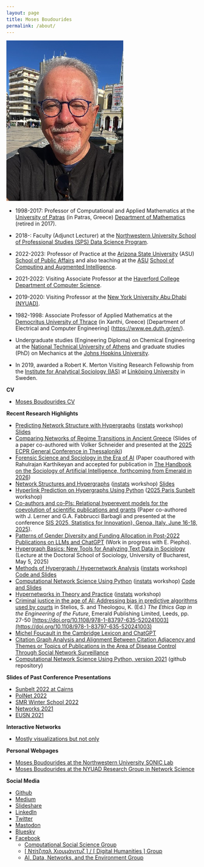 ```yaml
---
layout: page
title: Moses Boudourides
permalink: /about/
---
```

![](images/MAB_Patrasso_22October2024.jpg)

* 1998-2017: Professor of Computational and Applied Mathematics at the [University of Patras](https://www.upatras.gr/en/) (in Patras, Greece) [Department of Mathematics](https://thalis.math.upatras.gr/~mboudour/) (retired in 2017).

* 2018-: Faculty (Adjunct Lecturer) at the [Northwestern University School of Professional Studies (SPS) Data Science Program](https://sps.northwestern.edu/masters/data-science/faculty.php).

* 2022-2023: Professor of Practice at the [Arizona State University](https://www.asu.edu/) (ASU) [School of Public Affairs](https://spa.asu.edu/) and also teaching at the [ASU](https://www.asu.edu/) [School of Computing and Augmented Intelligence](https://scai.engineering.asu.edu/).

* 2021-2022: Visiting Associate Professor at the [Haverford College](https://www.haverford.edu/) [Department of Computer Science](https://www.haverford.edu/computer-science). 

* 2019-2020: Visiting Professor at the [New York University Abu Dhabi (NYUAD)](https://nyuad.nyu.edu/en/). 

* 1982-1998: Associate Professor of Applied Mathematics at the [Democritus University of Thrace](https://duth.gr/en/Home) (in Xanthi, Greece) [Department of Electrical and Computer Engineering] (https://www.ee.duth.gr/en/). 

* Undergraduate studies (Engineering Diploma) on Chemical Engineering at the [National Technical University of Athens](https://www.ntua.gr/en/) and graduate studies (PhD) on Mechanics at the [Johns Hopkins University](https://www.jhu.edu/).

* In 2019, awarded a Robert K. Merton Visiting Research Fellowship from the [Institute for Analytical Sociology (IAS)](https://liu.se/en/organisation/liu/iei/ias) at [Linköping University](https://liu.se/en) in Sweden.

**CV**
* [Moses Boudourides CV](https://www.dropbox.com/scl/fi/klw9xv899iwdo2ej1mbuz/Boudourides_CV.pdf?rlkey=rioyjrhfm9z6jkgj6o8ogdfii&st=lyn8ulbw&dl=0)
<!-- 
https://www.dropbox.com/scl/fi/6noub0iof5gkumuczwabz/Boudourides_CV_Nov2024.pdf?rlkey=6nwq2y5uiztfhxcqc9aapxs4h&st=mz4xjevn&dl=0)
-->

<!-- 
* [Moses Boudourides Teaching Experience](https://github.com/mboudour/var/blob/master/Teaching%26Research/Boudourides%20Teaching%20Experience.pdf)
* [Moses Boudourides Ongoing Research](https://github.com/mboudour/var/blob/master/Teaching%26Research/Boudourides_ongoing_research.pdf)
* [Moses Boudourides Research Interests](https://github.com/mboudour/var/blob/master/Teaching%26Research/Boudourides%20Research%20Interests.pdf) 
-->

**Recent Research Highlights**
* [Predicting Network Structure with Hypergraphs](https://instats.org/seminar/predicting-network-structure-with-hyperg) ([instats](https://instats.org/) workshop) [Slides](https://www.dropbox.com/scl/fo/3gks3q483q5qeqx5yaruy/ABoqbFRypyGx7tE6AeokUM4?rlkey=jpss2h41lyr02u3ol7vatw8ua&st=d3h17aqn&dl=0)
* [Comparing Networks of Regime Transitions in Ancient Greece](https://www.dropbox.com/scl/fi/vjbe9gqwahxhhjg8kuerp/Schneider-Boudourides_slides_AncientGreekRegimeTransitions.pdf?rlkey=ugf92x943z1cxvkusxniak6j8&st=0uwoms4d&dl=0) (Slides of a paper co-authored with Volker Schneider and presented at the [2025 ECPR General Conference in Thessaloniki](https://ecpr.eu/GeneralConference))
* [Forensic Science and Sociology in the Era of AI](https://www.dropbox.com/scl/fi/atwpi0qrj8t25fiofvivw/Karthikeyan-Boudourides_ForensicScience-SociologyInTheEraOfAI_draft.pdf?rlkey=z32w65j1242ps2zvpcikkuecu&st=zf9bdahj&dl=0) (Paper coauthored with Rahulrajan Karthikeyan and accepted for publication in [The Handbook on the Sociology of Artificial Intelligence, forthcoming from Emerald in 2026](https://www.ohio.edu/news/2024/09/call-papers-new-publication-focused-societal-impact-ai))
* [Network Structures and Hypergraphs]([https://instats.org/seminar/predicting-network-structure-with-hyperg](https://instats.org/seminar/network-structures-and-hypergraphs-free)) ([instats](https://instats.org/) workshop) [Slides](https://www.dropbox.com/scl/fi/oaltohie64s7ozr1nlr9j/Boudourides_slides_NetworkStructures-Hypergraphs.pdf?rlkey=b2tmhxet2lw9ovz8en1ff69q2&st=arc8poho&dl=0)
* [Hyperlink Prediction on Hypergraphs Using Python](https://github.com/mboudour/hyperlink_prediction) ([2025 Paris Sunbelt](https://sunbelt2025.org/workshops/) workshop)
* [Co-authors and co-PIs: Relational hyperevent models for the coevolution of scientific publications and grants](https://github.com/mboudour/var/blob/master/LernerFabbrucci%26Boudourides_Co-Authors%26Co-PIs_RelationalHypereventModelsForTheCoevolutionOfScientificPublications%26Grants_SIS2025.pdf) (Paper co-authored with J. Lerner and G.A. Fabbrucci Barbagli and presented at the conference [SIS 2025, Statistics for Innovation}, Genoa, Italy, June 16-18, 2025](https://sis2025.sis-statistica.it/)).
* [Patterns of Gender Diversity and Funding Allocation in Post-2022 Publications on LLMs and ChatGPT](https://github.com/mboudour/var/blob/master/Boudourides%26Piepho_PatternsOfGender%26FundingDiversityInPost-2022PublicationsInOnLLMs%26ChatGPT_report.pdf) (Work in progress with E. Piepho).
* [Hypergraph Basics: New Tools for Analyzing Text Data in Sociology](https://www.dropbox.com/scl/fi/5xaoy9ht695tmx62jm6st/Boudourides_slides_Bucharest_Hypergraphs-Sociology.pdf?rlkey=5xc6j406ocsjizok7p068wi0h&st=t8bjpwsj&dl=0) (Lecture at the Doctoral School of Sociology, University of Bucharest, May 5, 2025)
* [Methods of Hypergraph / Hypernetwork Analysis](https://instats.org/seminar/methods-of-hypergraph-hypernetwork-analy) ([instats](https://instats.org/) workshop) [Code and Slides](https://github.com/mboudour/var/tree/master/Key%20Methods%20of%20Hypergraph%20Analysis%20Seminars)
* [Computational Network Science Using Python](https://instats.org/seminar/computational-network-science-using-pyth2) ([instats](https://instats.org/) workshop) [Code and Slides](https://github.com/mboudour/var/tree/master/Computational%20Network%20Science%20Using%20Python)
* [Hypernetworks in Theory and Practice](https://instats.org/seminar/hypernetworks-in-theory-and-practice) ([instats](https://instats.org/) workshop)
* [Criminal justice in the age of AI: Addressing bias in predictive algorithms used by courts](https://github.com/mboudour/var/blob/master/Boudourides_etal_CrimeJusticeInTheAgeOfAI_Draft_15Nov2023.pdf) in Stelios, S. and Theologou, K. (Ed.) *The Ethics Gap in the Engineering of the Future*, Emerald Publishing Limited, Leeds, pp. 27-50 [https://doi.org/10.1108/978-1-83797-635-520241003](https://doi.org/10.1108/978-1-83797-635-520241003)
* [Michel Foucault in the Cambridge Lexicon and ChatGPT](https://medium.com/@mosabou/michel-foucault-in-the-cambridge-lexicon-and-chatgpt-996bb09892e0)  <!-- * [Sunbelt 2023 Workshop: Data Collection and Network Analysis of Temporal Citation Data using the Dimensions research database](https://www.insna.org/data-collection-and-network-analysis-of-temporal-citation-data-using-the-dimensions-research-database) -->
* [Citation Graph Analysis and Alignment Between Citation Adjacency and Themes or Topics of Publications in the Area of Disease Control Through Social Network Surveillance](https://link.springer.com/content/pdf/10.1007/978-3-031-07869-9_5.pdf)
* [Computational Network Science Using Python, version 2021](https://github.com/mboudour/var/tree/master/Computational%20Network%20Science%20Using%20Python) (github repository)
  <!-- [Python-based Computational Social Network Analysis](https://nbviewer.jupyter.org/github/mboudour/var/tree/master/CompSocialNetworkAnalysis/) -->

**Slides of Past Conference Presentations**
* [Sunbelt 2022 at Cairns](https://github.com/mboudour/var/blob/master/Boudourides_Slides_ApiciusRecipes_Sunbelt2022.pdf)
* [PolNet 2022](https://github.com/mboudour/var/blob/master/Lobue%26Boudourides_PolNet2022_Slides.pdf)
* [SMR Winter School 2022](https://github.com/mboudour/var/blob/master/Boudourides_TriadicEffectsInSocialNetworks.pdf)
* [Networks 2021](https://drive.google.com/drive/folders/1mq4Oo3RG6FGPRMtESC-e9BiADypsTGUM?usp=sharing)
* [EUSN 2021](https://github.com/mboudour/var/blob/master/CNAG.pdf)

**Interactive Networks**
* [Mostly visualizations but not only](https://mboudour.github.io/var/index.html)

**Personal Webpages**
* [Moses Boudourides at the Northwestern University SONIC Lab](https://sonic.northwestern.edu/home/people/affiliated-faculty/moses-boudourides/)
* [Moses Boudourides at the NYUAD Research Group in Network Science](https://sites.google.com/nyu.edu/rgns/members)

**Social Media**
* [Github](https://github.com/mboudour)
* [Medium](https://medium.com/@mosabou)
* [Slideshare](https://www.slideshare.net/MosesBoudourides)
* [LinkedIn](https://www.linkedin.com/in/moses-boudourides-24aba121/)
* [Twitter](https://twitter.com/mosabou)
* [Mastodon](https://sciences.social/@mosabou)
* [Bluesky](https://bsky.app/@mosabou)
* [Facebook](https://www.facebook.com/moses.boudourides)
  - [Computational Social Science Group](https://www.facebook.com/groups/523771471380181/)
  - [[ Ντίτζιταλ Χιουμάνιτυζ ] / [ Digital Humanities ] Group](https://www.facebook.com/groups/1960653647501516/)
  - [AI, Data, Networks, and the Environment Group](https://www.facebook.com/groups/925927650775110/)  <!-- - [Python programming Group](https://www.facebook.com/groups/452410538247509/) -->
